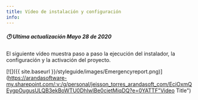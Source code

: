 ```yaml
---
title: Vídeo de instalación y configuración
info:
---
```

##### 🕐 Ultima actualización Mayo 28 de 2020

El siguiente vídeo muestra paso a paso la ejecución del instalador, la configuración y la activación del proyecto.

[![]({{ site.baseurl }}/styleguide/images/Emergencyreport.png)](https://arandasoftware-my.sharepoint.com/:v:/g/personal/jeisson_torres_arandasoft_com/EciOxmQEygpOugusULQB3ekBoWTU0DhIwIBe0cietMiqDQ?e=0YATTF"Video Title")
